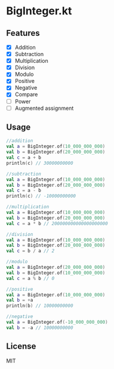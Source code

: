 # BigInteger.kt

## Features
- [x] Addition
- [x] Subtraction
- [x] Multiplication
- [x] Division
- [x] Modulo
- [x] Positive
- [x] Negative
- [x] Compare
- [ ] Power
- [ ] Augmented assignment

## Usage
```kotlin
//addition
val a = BigInteger.of(10_000_000_000)
val b = BigInteger.of(20_000_000_000)
val c = a + b
println(c) // 30000000000
```
```kotlin
//subtraction
val a = BigInteger.of(10_000_000_000)
val b = BigInteger.of(20_000_000_000)
val c = a - b
println(c) // -10000000000
```
```kotlin
//multiplication
val a = BigInteger.of(10_000_000_000)
val b = BigInteger.of(20_000_000_000)
val c = a * b // 200000000000000000000
```
```kotlin
//division
val a = BigInteger.of(10_000_000_000)
val b = BigInteger.of(20_000_000_000)
val c = b / a // 2
```
```kotlin
//modulo
val a = BigInteger.of(20_000_000_000)
val b = BigInteger.of(10_000_000_000)
val c = a % b // 0
```
```kotlin
//positive
val a = BigInteger.of(10_000_000_000)
val b = +a
println(b) // 10000000000
```
```kotlin
//negative
val a = BigInteger.of(-10_000_000_000)
val b = -a // 10000000000
```




## License
MIT

